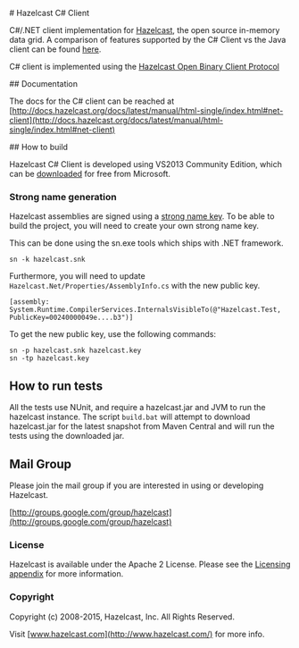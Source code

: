 # Hazelcast C# Client

C#/.NET client implementation for [Hazelcast](https://github.com/hazelcast/hazelcast), the open source in-memory data grid. A comparison of features supported by the C# Client vs the Java client can be found [here](http://docs.hazelcast.org/docs/3.5/manual/html/javaclient.html).

C# client is implemented using the [Hazelcast Open Binary Client Protocol](http://hazelcast.org/docs/protocol/1.0-developer-preview/client-protocol.html) 

## Documentation

The docs for the C# client can be reached at [http://docs.hazelcast.org/docs/latest/manual/html-single/index.html#net-client](http://docs.hazelcast.org/docs/latest/manual/html-single/index.html#net-client)

## How to build

Hazelcast C# Client is developed using VS2013 Community Edition, which can be [downloaded](https://www.visualstudio.com/en-us/news/vs2013-community-vs.aspx) for free from Microsoft.

### Strong name generation

Hazelcast assemblies are signed using a [strong name key](https://msdn.microsoft.com/en-us/library/wd40t7ad.aspx). To be able to build the project, you will need to 
create your own strong name key.

This can be done using the sn.exe tools which ships with .NET framework.

    sn -k hazelcast.snk

Furthermore, you will need to update `Hazelcast.Net/Properties/AssemblyInfo.cs` with the new public key. 

    [assembly: System.Runtime.CompilerServices.InternalsVisibleTo(@"Hazelcast.Test, PublicKey=00240000049e....b3")]

To get the new public key, use the following commands:

    sn -p hazelcast.snk hazelcast.key
    sn -tp hazelcast.key

## How to run tests

All the tests use NUnit, and require a hazelcast.jar and JVM to run the hazelcast instance. The script `build.bat` will attempt to download hazelcast.jar for the latest snapshot from Maven Central and will run the tests using the downloaded jar. 

## Mail Group

Please join the mail group if you are interested in using or developing Hazelcast.

[http://groups.google.com/group/hazelcast](http://groups.google.com/group/hazelcast)

### License

Hazelcast is available under the Apache 2 License. Please see the [Licensing appendix](http://docs.hazelcast.org/docs/latest/manual/html-single/hazelcast-documentation.html#license-questions) for more information.

### Copyright

Copyright (c) 2008-2015, Hazelcast, Inc. All Rights Reserved.

Visit [www.hazelcast.com](http://www.hazelcast.com/) for more info.
